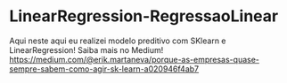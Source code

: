 # LinearRegression-RegressaoLinear
Aqui neste aqui eu realizei modelo preditivo com SKlearn e LinearRegression! Saiba mais no Medium! https://medium.com/@erik.martaneva/porque-as-empresas-quase-sempre-sabem-como-agir-sk-learn-a020946f4ab7
